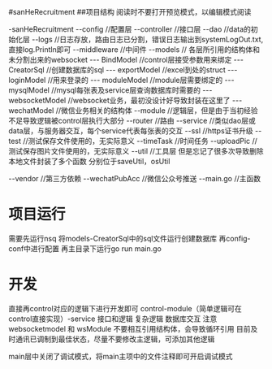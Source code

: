 #sanHeRecruitment
##项目结构
阅读时不要打开预览模式，以编辑模式阅读

-sanHeRecruitment
--config  //配置层
--controller //接口层
--dao //data的初始化层
--logs  //日志存放，路由日志已分割，错误日志输出到systemLogOut.txt,直接log.Println即可 
--middleware //中间件
--models // 各层所引用的结构体和未分割出来的websocket
--- BindModel //control层接受参数用来绑定
--- CreatorSql //创建数据库的sql
--- exportModel //excel到处的struct
--- loginModel //用来登录的
--- moduleModel //module层需要绑定的
--- mysqlModel //mysql每张表及service层查询数据库时需要的
--- websocketModel //websocket业务，最初没设计好导致封装在这里了
--- wechatModel //微信业务相关的结构体
--module //逻辑层，但是由于当初经验不足导致逻辑被control层执行大部分
--router //路由
--service //类似dao层或data层，与服务器交互，每个service代表每张表的交互
--ssl //https证书升级
--test //测试保存文件使用的，无实际意义
--timeTask //时间任务
--uploadPic //测试保存图片文件使用的，无实际意义
--util //工具层 但是忘记了很多次导致删除本地文件封装了多个函数
分别位于saveUtil，osUtil

--vendor //第三方依赖
--wechatPubAcc //微信公众号推送
--main.go //主函数

# 项目运行
需要先运行nsq
将models-CreatorSql中的sql文件运行创建数据库
再config-conf中进行配置
再主目录下运行go run main.go

# 开发
直接再control对应的逻辑下进行开发即可
control-module（简单逻辑可在control直接实现）-service
接口和逻辑  复杂逻辑                         数据库交互
注意websocketmodel 和 wsModule 不要相互引用结构体，会导致循环引用
目前及时通讯已调制到最佳状态，尽量不要修改主逻辑，可添加其他逻辑

main层中关闭了调试模式，将main主项中的文件注释即可开启调试模式

